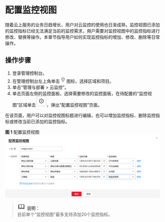 # 配置监控视图<a name="ZH-CN_TOPIC_0084572243"></a>

随着云上服务的业务日趋增长，用户对云监控的使用也日渐成熟，监控视图已添加的监控指标已经无法满足当前的监控需求，用户需要对监控视图中的监控指标进行修改、替换等操作。本章节指导用户如何实现监控指标的增加、修改、删除等日常操作。

## 操作步骤<a name="section25055851141356"></a>

1.  登录管理控制台。
2.  在管理控制台左上角单击![](figures/icon-region.png)图标，选择区域和项目。
3.  单击“管理与部署 \> 云监控”。
4.  单击页面左侧的监控面板，选择需要修改的监控面板，在待配置的“监控视图”区域单击![](figures/设置.png)，弹出“配置监控视图”页面。

在该页面，用户可以对监控视图标题进行编辑，也可以增加监控指标、删除监控指标或修改当前已添加的监控指标。

**图 1**  配置监控视图<a name="fig178961925124617"></a>  
![](figures/配置监控视图.png "配置监控视图")

>![](public_sys-resources/icon-note.gif) **说明：**   
>目前单个“监控视图”最多支持添加20个监控指标。  

